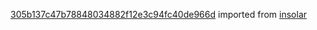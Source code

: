 [305b137c47b78848034882f12e3c94fc40de966d](https://github.com/insolar/insolar/commit/305b137c47b78848034882f12e3c94fc40de966d) imported from [insolar](https://github.com/insolar/insolar)
